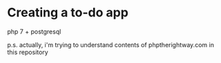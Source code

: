 # Creating a to-do app

php 7 + postgresql

p.s. actually, i'm trying to understand contents of phptherightway.com in this repository
